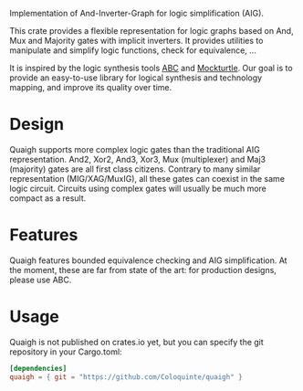 Implementation of And-Inverter-Graph for logic simplification (AIG).

This crate provides a flexible representation for logic graphs based on And, Mux and Majority gates with implicit inverters.
It provides utilities to manipulate and simplify logic functions, check for equivalence, ...

It is inspired by the logic synthesis tools [ABC](https://people.eecs.berkeley.edu/~alanmi/abc/) and [Mockturtle](https://mockturtle.readthedocs.io/en/latest/).
Our goal is to provide an easy-to-use library for logical synthesis and technology mapping, and improve its quality over time.

# Design

Quaigh supports more complex logic gates than the traditional AIG representation.
And2, Xor2, And3, Xor3, Mux (multiplexer) and Maj3 (majority) gates are all first class citizens.
Contrary to many similar representation (MIG/XAG/MuxIG), all these gates can coexist in the same logic circuit.
Circuits using complex gates will usually be much more compact as a result.

# Features

Quaigh features bounded equivalence checking and AIG simplification.
At the moment, these are far from state of the art: for production designs, please use ABC.


# Usage

Quaigh is not published on crates.io yet, but you can specify the git repository in your Cargo.toml:
```toml
[dependencies]
quaigh = { git = "https://github.com/Coloquinte/quaigh" }
```

